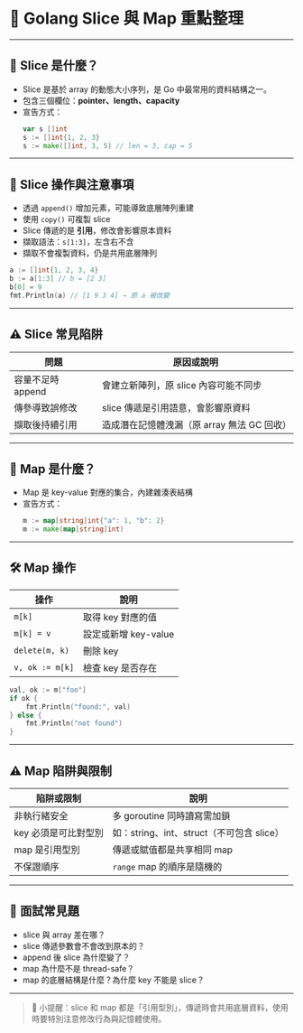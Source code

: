 
# 🧩 Golang Slice 與 Map 重點整理

---

## 🍰 Slice 是什麼？

- Slice 是基於 array 的動態大小序列，是 Go 中最常用的資料結構之一。
- 包含三個欄位：**pointer、length、capacity**
- 宣告方式：
  ```go
  var s []int
  s := []int{1, 2, 3}
  s := make([]int, 3, 5) // len = 3, cap = 5
  ```

---

## 🧪 Slice 操作與注意事項

- 透過 `append()` 增加元素，可能導致底層陣列重建
- 使用 `copy()` 可複製 slice
- Slice 傳遞的是 **引用**，修改會影響原本資料
- 擷取語法：`s[1:3]`，左含右不含
- 擷取不會複製資料，仍是共用底層陣列

```go
a := []int{1, 2, 3, 4}
b := a[1:3] // b = [2 3]
b[0] = 9
fmt.Println(a) // [1 9 3 4] → 原 a 被改變
```

---

## ⚠️ Slice 常見陷阱

| 問題               | 原因或說明                               |
|--------------------|------------------------------------------|
| 容量不足時 append  | 會建立新陣列，原 slice 內容可能不同步     |
| 傳參導致誤修改     | slice 傳遞是引用語意，會影響原資料         |
| 擷取後持續引用     | 造成潛在記憶體洩漏（原 array 無法 GC 回收） |

---

## 🧠 Map 是什麼？

- Map 是 key-value 對應的集合，內建雜湊表結構
- 宣告方式：
  ```go
  m := map[string]int{"a": 1, "b": 2}
  m := make(map[string]int)
  ```

---

## 🛠️ Map 操作

| 操作              | 說明                     |
|-------------------|--------------------------|
| `m[k]`            | 取得 key 對應的值        |
| `m[k] = v`        | 設定或新增 key-value     |
| `delete(m, k)`    | 刪除 key                 |
| `v, ok := m[k]`   | 檢查 key 是否存在         |

```go
val, ok := m["foo"]
if ok {
    fmt.Println("found:", val)
} else {
    fmt.Println("not found")
}
```

---

## ⚠️ Map 陷阱與限制

| 陷阱或限制            | 說明                                     |
|-----------------------|------------------------------------------|
| 非執行緒安全           | 多 goroutine 同時讀寫需加鎖              |
| key 必須是可比對型別   | 如：string、int、struct（不可包含 slice） |
| map 是引用型別         | 傳遞或賦值都是共享相同 map               |
| 不保證順序             | `range` map 的順序是隨機的               |

---

## 🧠 面試常見題

- slice 與 array 差在哪？
- slice 傳遞參數會不會改到原本的？
- append 後 slice 為什麼變了？
- map 為什麼不是 thread-safe？
- map 的底層結構是什麼？為什麼 key 不能是 slice？

---

> 📌 小提醒：slice 和 map 都是「引用型別」，傳遞時會共用底層資料，使用時要特別注意修改行為與記憶體使用。
